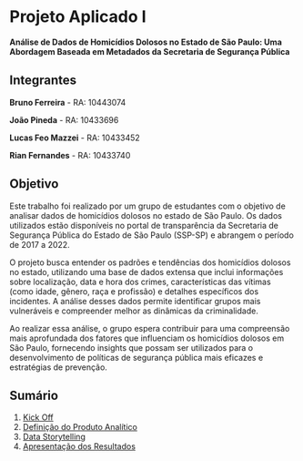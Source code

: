 # Projeto Aplicado I

**Análise de Dados de Homicídios Dolosos no Estado de São Paulo: 
Uma Abordagem Baseada em Metadados da Secretaria de Segurança Pública**

## Integrantes

**Bruno Ferreira** - RA: 10443074

**João Pineda** - RA: 10433696

**Lucas Feo Mazzei** - RA: 10433452

**Rian Fernandes** - RA: 10433740

## Objetivo

  Este trabalho foi realizado por um grupo de estudantes com o objetivo de analisar dados de homicídios dolosos no estado de São Paulo. Os dados utilizados estão disponíveis no portal de transparência da Secretaria de Segurança Pública do Estado de São Paulo (SSP-SP) e abrangem o período de 2017 a 2022.

  O projeto busca entender os padrões e tendências dos homicídios dolosos no estado, utilizando uma base de dados extensa que inclui informações sobre localização, data e hora dos crimes, características das vítimas (como idade, gênero, raça e profissão) e detalhes específicos dos incidentes. A análise desses dados permite identificar grupos mais vulneráveis e compreender melhor as dinâmicas da criminalidade.

  Ao realizar essa análise, o grupo espera contribuir para uma compreensão mais aprofundada dos fatores que influenciam os homicídios dolosos em São Paulo, fornecendo insights que possam ser utilizados para o desenvolvimento de políticas de segurança pública mais eficazes e estratégias de prevenção.

## Sumário

1. [Kick Off](https://github.com/jpopineda10433696/Projeto-Aplicado-I/tree/main/Kick%20Off)
2. [Definição do Produto Analítico](https://github.com/jpopineda10433696/Projeto-Aplicado-I/tree/main/Defini%C3%A7%C3%A3o%20do%20Produto%20Anal%C3%ADtico)
3. [Data Storytelling](https://github.com/jpopineda10433696/Projeto-Aplicado-I/tree/main/Data%20Storytelling)
4. [Apresentação dos Resultados](https://github.com/jpopineda10433696/Projeto-Aplicado-I/tree/main/Apresenta%C3%A7%C3%A3o%20dos%20Resultados)
